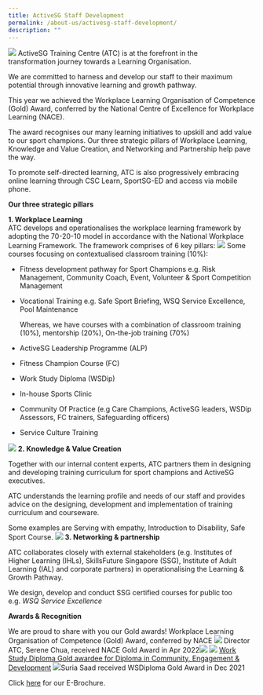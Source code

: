```yaml
---
title: ActiveSG Staff Development
permalink: /about-us/activesg-staff-development/
description: ""
---
```

![](/images/About%20Us/ActiveSG%20Staff%20Development/WhatsApp%20Image%202022-05-25%20at%2031045%20PM%201.jpeg)
ActiveSG Training Centre (ATC) is at the forefront in the transformation journey towards a Learning Organisation.

We are committed to harness and develop our staff to their maximum potential through innovative learning and growth pathway.

This year we achieved the Workplace Learning Organisation of Competence (Gold) Award, conferred by the National Centre of Excellence for Workplace Learning (NACE).

The award recognises our many learning initiatives to upskill and add value to our sport champions. Our three strategic pillars of Workplace Learning, Knowledge and Value Creation, and Networking and Partnership help pave the way.

To promote self-directed learning, ATC is also progressively embracing online learning through CSC Learn, SportSG-ED and access via mobile phone.

**Our three strategic pillars**

**1\.  Workplace Learning**<br>
ATC develops and operationalises the workplace learning framework by adopting the 70-20-10 model in accordance with the National Workplace Learning Framework. The framework comprises of 6 key pillars:
![](/images/About%20Us/ActiveSG%20Staff%20Development/Strategic%20Pillar.png)
Some courses focusing on contextualised classroom training (10%):
    

*   Fitness development pathway for Sport Champions e.g. Risk Management, Community Coach, Event, Volunteer & Sport Competition Management
*   Vocational Training e.g. Safe Sport Briefing, WSQ Service Excellence, Pool Maintenance
    
    Whereas, we have courses with a combination of classroom training (10%), mentorship (20%), On-the-job training (70%)
	<br>

*   ActiveSG Leadership Programme (ALP)
*   Fitness Champion Course (FC)
*   Work Study Diploma (WSDip)
*   In-house Sports Clinic
*   Community Of Practice (e.g Care Champions, ActiveSG leaders, WSDip Assessors, FC trainers, Safeguarding officers)
*   Service Culture Training

![](/images/About%20Us/ActiveSG%20Staff%20Development/Workplace%20learning.jpeg)
**2. Knowledge & Value Creation**

Together with our internal content experts, ATC partners them in designing and developing training curriculum for sport champions and ActiveSG executives.

ATC understands the learning profile and needs of our staff and provides advice on the designing, development and implementation of training curriculum and courseware.

Some examples are Serving with empathy, Introduction to Disability, Safe Sport Course.
![](/images/About%20Us/ActiveSG%20Staff%20Development/knowledge%20and%20value%20creation.jpeg)
**3. Networking & partnership**

ATC collaborates closely with external stakeholders (e.g. Institutes of Higher Learning (IHLs), SkillsFuture Singapore (SSG), Institute of Adult Learning (IAL) and corporate partners) in operationalising the Learning & Growth Pathway.

We design, develop and conduct SSG certified courses for public too e.g. _WSQ Service Excellence_

**Awards & Recognition**

We are proud to share with you our Gold awards!
Workplace Learning Organisation of Competence (Gold) Award, conferred by NACE
![](/images/About%20Us/ActiveSG%20Staff%20Development/Serene%20Chua.jpeg)
Director ATC, Serene Chua, received NACE Gold Award in Apr 2022![](/images/About%20Us/ActiveSG%20Staff%20Development/Diploma.jpeg)
![](/images/About%20Us/ActiveSG%20Staff%20Development/Diploma%20Gold.png)
<u>Work Study Diploma Gold awardee for Diploma in Community, Engagement & Development</u>
	![](/images/About%20Us/ActiveSG%20Staff%20Development/Suria%20Saad.jpeg)Suria Saad received WSDiploma Gold Award in Dec 2021

Click [here](https://www.sportsingapore.gov.sg/-/media/SSC/Corporate/Files/ActiveSG-E-Brochure/ATC-e-brochure.ashx?la=en&hash=4871800D903BA8A60B043D35DF981AA26AF0B070) for our E-Brochure.